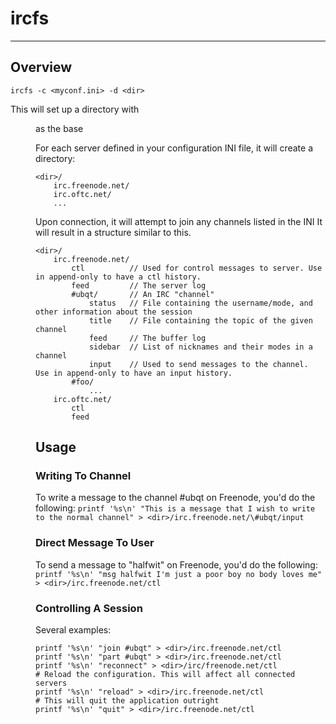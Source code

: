 # ircfs
--------

## Overview

`ircfs -c <myconf.ini> -d <dir>`

This will set up a directory with <dir> as the base


For each server defined in your configuration INI file, it will create a directory:

```
<dir>/
	irc.freenode.net/
	irc.oftc.net/
	...
```

Upon connection, it will attempt to join any channels listed in the INI
It will result in a structure similar to this.

```
<dir>/
	irc.freenode.net/
		ctl          // Used for control messages to server. Use in append-only to have a ctl history.
		feed         // The server log
		#ubqt/       // An IRC "channel"
			status   // File containing the username/mode, and other information about the session
			title    // File containing the topic of the given channel
			feed     // The buffer log
			sidebar  // List of nicknames and their modes in a channel
			input    // Used to send messages to the channel. Use in append-only to have an input history.
		#foo/
			...
	irc.oftc.net/
		ctl
		feed
```

## Usage

### Writing To Channel

To write a message to the channel #ubqt on Freenode, you'd do the following:
`printf '%s\n' "This is a message that I wish to write to the normal channel" > <dir>/irc.freenode.net/\#ubqt/input`

### Direct Message To User

To send a message to "halfwit" on Freenode, you'd do the following:
`printf '%s\n' "msg halfwit I'm just a poor boy no body loves me" > <dir>/irc.freenode.net/ctl`

### Controlling A Session

Several examples:
```
printf '%s\n' "join #ubqt" > <dir>/irc.freenode.net/ctl
printf '%s\n' "part #ubqt" > <dir>/irc.freenode.net/ctl
printf '%s\n' "reconnect" > <dir>/irc/freenode.net/ctl
# Reload the configuration. This will affect all connected servers
printf '%s\n' "reload" > <dir>/irc.freenode.net/ctl 
# This will quit the application outright
printf '%s\n' "quit" > <dir>/irc.freenode.net/ctl
```

